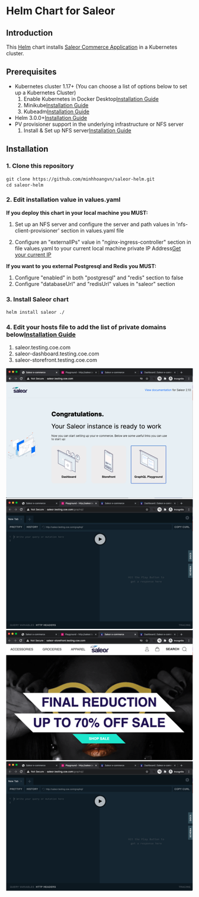 # Helm Chart for Saleor

## Introduction

This [Helm](https://github.com/kubernetes/helm) chart installs [Saleor Commerce Application](https://github.com/mirumee/saleor) in a Kubernetes cluster.

## Prerequisites

- Kubernetes cluster 1.17+ (You can choose a list of options below to set up a Kubernetes Cluster)
  1. Enable Kubernetes in Docker Desktop[Installation Guide](https://birthday.play-with-docker.com/kubernetes-docker-desktop/)
  2. Minikube[Installation Guide](https://kubernetes.io/vi/docs/tasks/tools/install-minikube/)
  3. Kubeadm[Installation Guide](https://kubernetes.io/docs/setup/production-environment/tools/kubeadm/install-kubeadm/)
- Helm 3.0.0+[Installation Guide](https://helm.sh/docs/intro/install/)
- PV provisioner support in the underlying infrastructure or NFS server
  1. Install & Set up NFS server[Installation Guide](https://www.tutorialspoint.com/how-to-install-and-configure-nfs-server-on-linux)

## Installation

### 1. Clone this repository

```
git clone https://github.com/minhhoangvn/saleor-helm.git
cd saleor-helm
```

### 2. Edit installation value in values.yaml

**If you deploy this chart in your local machine you MUST:**

1. Set up an NFS server and configure the server and path values in 'nfs-client-provisioner' section in values.yaml file

2. Configure an "externalIPs" value in "nginx-ingress-controller" section in file values.yaml to your current local machine private IP Address[Get your current IP](https://www.cyberciti.biz/faq/how-to-find-my-public-ip-address-from-command-line-on-a-linux/)

**If you want to you external Postgresql and Redis you MUST:**

1. Configure "enabled" in both "postgresql" and "redis" section to false
2. Configure "databaseUrl" and "redisUrl" values in "saleor" section

### 3. Install Saleor chart

```
helm install saleor ./
```

### 4. Edit your hosts file to add the list of private domains below[Installation Guide](https://www.tecmint.com/setup-local-dns-using-etc-hosts-file-in-linux/)

1. saleor.testing.coe.com
2. saleor-dashboard.testing.coe.com
3. saleor-storefront.testing.coe.com

![Home](/images/1.png)
![GraphQL-Playground](/images/2.png)
![Storefront](/images/3.png)
![Dashboard](/images/2.png)